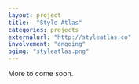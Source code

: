 ```yaml
---
layout: project
title:  "Style Atlas"
categories: projects
externalurl: "http://styleatlas.co"
involvement: "ongoing"
bgimg: "styleatlas.png"
---
```


More to come soon.
